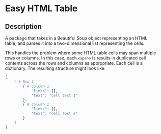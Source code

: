 # Easy HTML Table

## Description

A package that takes in a Beautiful Soup object representing an HTML table, and parses it into a two-dimensional list representing the cells.

This handles the problem where some HTML table cells may span multiple rows or columns. In this case, each `<span>` is results in duplicated cell contents across the rows and columns as appropriate. Each cell is a dictionary. The resulting structure might look like:

```python
[
    [ # Row 1
        { # column 1
            "links": [],
            "text": "cell text 1"
        },
        { # column 2
            "links": [],
            "text": "cell text 2"
        }
    ]
]
```
